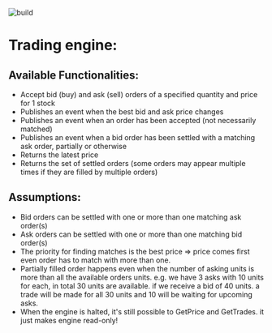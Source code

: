 
![build](https://github.com/majicl/trading-engine/actions/workflows/dotnet-core.yml/badge.svg)

# Trading engine:

## Available Functionalities:

- Accept bid (buy) and ask (sell) orders of a specified quantity and price for 1 stock
- Publishes an event when the best bid and ask price changes
- Publishes an event when an order has been accepted (not necessarily matched)
- Publishes an event when a bid order has been settled with a matching ask order, partially or otherwise
- Returns the latest price
- Returns the set of settled orders (some orders may appear multiple times if they are filled by multiple orders)

## Assumptions:
- Bid orders can be settled with one or more than one matching ask order(s)
- Ask orders can be settled with one or more than one matching bid order(s)
- The priority for finding matches is the best price => price comes first even order has to match with more than one.
- Partially filled order happens even when the number of asking units is more than all the available orders units. e.g. we have 3 asks with 10 units for each, in total 30 units are available. if we receive a bid of 40 units. a trade will be made for all 30 units and 10 will be waiting for upcoming asks.
- When the engine is halted, it's still possible to GetPrice and GetTrades. it just makes engine read-only!

